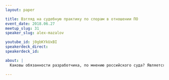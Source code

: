 ```yaml
---
layout: paper

title: Взгляд на судебную практику по спорам в отношении ПО
event_date: 2018.06.27
meetup_slug: 31
speaker_slug: alex-mazalov

youtube_id: j0gbKYkUxBI
speakerdeck_direct:
speakerdeck_id:

about: |
  Каковы обязанности разработчика, по мнению российского суда? Является ли «допиливание» шаблонного решения «разработкой нового ПО?» Что такое «дистрибутив» и «права на использование программы?» Какие есть средства защиты от претензий заказчика?

---
```

